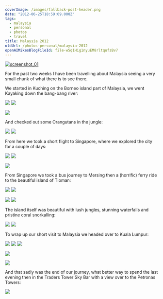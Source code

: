 ```yaml
---
coverImage: /images/fallback-post-header.png
date: "2012-06-25T18:59:09.000Z"
tags:
  - malaysia
  - personal
  - photos
  - travel
title: Malaysia 2012
oldUrl: /photos-personal/malaysia-2012
openAIMikesBlogFileId: file-w5q1Hig1nyuEM8rltqufzBv7
---
```


[![](https://www.mikecann.blog/wp-content/uploads/2012/06/screenshot_01.jpg "screenshot_01")](https://www.mikecann.blog/wp-content/uploads/2012/06/screenshot_01.jpg)

For the past two weeks I have been travelling about Malaysia seeing a very small chunk of what there is to see there.

<!-- more -->

We started in Kuching on the Borneo island part of Malaysia, we went Kayaking down the bang-bang river:

[![](https://lh6.googleusercontent.com/-xNKwovGuSJs/T-JMeEibVPI/AAAAAAAAxkg/ZNwJEFyFUPE/s288/021.jpg)](https://picasaweb.google.com/lh/photo/ZSkECk38U167HrVhBpkMz9MTjNZETYmyPJy0liipFm0?feat=embedwebsite) [![](https://lh5.googleusercontent.com/-9wquxXNjdh4/T-JL5Goi5NI/AAAAAAAAxj4/8flJiqfDnoo/s288/016.jpg)](https://picasaweb.google.com/lh/photo/Ci3wX9M4yA4mrwBVGA5EstMTjNZETYmyPJy0liipFm0?feat=embedwebsite)

[![](https://lh3.googleusercontent.com/-gqkLYqF2ij0/T-JMq7GJeBI/AAAAAAAAxkw/YjwGRYenHo4/s640/025.jpg)](https://picasaweb.google.com/lh/photo/35Zn96vUh15y99yZYf0xLdMTjNZETYmyPJy0liipFm0?feat=embedwebsite)

And checked out some Orangutans in the jungle:

[![](https://lh6.googleusercontent.com/-JUeMV8dL92o/T-JR7_MkxRI/AAAAAAAAxo4/eSKhd66pL5g/s288/069.jpg)](https://picasaweb.google.com/lh/photo/V8uAdtBBL2T_N9XK3YLt5tMTjNZETYmyPJy0liipFm0?feat=embedwebsite) [![](https://lh5.googleusercontent.com/-6xkxjVnvDo4/T-JTSEnWUcI/AAAAAAAAxpo/1yUNZOD6jTo/s288/075.jpg)](https://picasaweb.google.com/lh/photo/3N6iy02Jp6eN3wtpvt58jdMTjNZETYmyPJy0liipFm0?feat=embedwebsite)

From here we took a short flight to Singapore, where we explored the city for a couple of days:

[![](https://lh3.googleusercontent.com/-RgMEfcSDLdM/T-JWcOcIIGI/AAAAAAAAxsE/LWfWCCblYcs/s288/096.jpg)](https://picasaweb.google.com/lh/photo/FGjWumJJiqtBYFWw1To8l9MTjNZETYmyPJy0liipFm0?feat=embedwebsite) [![](https://lh3.googleusercontent.com/-HzAQj7qP1t4/T-JYcvvmEbI/AAAAAAAAxtU/XOWVe-2kwqY/s288/107.jpg)](https://picasaweb.google.com/lh/photo/9dSWvRyfP_gy6gH52k9sWNMTjNZETYmyPJy0liipFm0?feat=embedwebsite)

[![](https://lh4.googleusercontent.com/-Kx9w0JoWNX4/T-JZpDehqYI/AAAAAAAAxuM/qBsRB5mhxQQ/s640/114.jpg)](https://picasaweb.google.com/lh/photo/cepNlyF9C9FsTp9kBcsnhdMTjNZETYmyPJy0liipFm0?feat=embedwebsite)

From Singapore we took a bus journey to Mersing then a (horrific) ferry ride to the beautiful island of Tioman:

[![](https://lh6.googleusercontent.com/-I1ZbG5PCD-s/T-Jber7xLLI/AAAAAAAAxwc/GsVnzLN239Q/s288/134.jpg)](https://picasaweb.google.com/lh/photo/RHHbYCM8QMb-LdvEZ4rjwNMTjNZETYmyPJy0liipFm0?feat=embedwebsite) [![](https://lh6.googleusercontent.com/-iZfKBYvC7iY/T-JcBKwf1uI/AAAAAAAAxxE/anR-oUZF4I4/s288/139.jpg)](https://picasaweb.google.com/lh/photo/Ypn1tnKGHdjy2jTqONEyGdMTjNZETYmyPJy0liipFm0?feat=embedwebsite)

[![](https://lh3.googleusercontent.com/-54UFlcAd7x4/T-Jcdir2wNI/AAAAAAAAxxc/n3bzqBPinvc/s288/142.jpg)](https://picasaweb.google.com/lh/photo/fQaU5fFblBvR7jDUl2sM19MTjNZETYmyPJy0liipFm0?feat=embedwebsite) [![](https://lh4.googleusercontent.com/-AdM3TmNtMpE/T-Jcrv0Pk4I/AAAAAAAAxxs/cMx8FLcMsqA/s288/144.jpg)](https://picasaweb.google.com/lh/photo/FcaFUCErbPf7BbaWcLFzYNMTjNZETYmyPJy0liipFm0?feat=embedwebsite)

The island itself was beautiful with lush jungles, stunning waterfalls and pristine coral snorkalling:

[![](https://lh3.googleusercontent.com/-ZQYKBItUTXc/T-JdrT6Pl7I/AAAAAAAAxyU/SmB1TOtB8IU/s288/149.jpg)](https://picasaweb.google.com/lh/photo/XOL78dJCkPoPYpenqWGIa9MTjNZETYmyPJy0liipFm0?feat=embedwebsite) [![](https://lh3.googleusercontent.com/-0q6-dkFzq3c/T-JecscagcI/AAAAAAAAxzA/qxp1X3sRrSg/s288/154.jpg)](https://picasaweb.google.com/lh/photo/OxJYY7Ho8svqXtaqUzdl2dMTjNZETYmyPJy0liipFm0?feat=embedwebsite)

To wrap up our short visit to Malaysia we headed over to Kuala Lumpur:

[![](https://lh5.googleusercontent.com/-xHlcq8mAqII/T-JfPsPAeHI/AAAAAAAAxzo/bELUUTL66uQ/s288/159.jpg)](https://picasaweb.google.com/lh/photo/Gi3F9HRD-rqOu0bePOWjptMTjNZETYmyPJy0liipFm0?feat=embedwebsite) [![](https://lh3.googleusercontent.com/-tTvBxhg1pjs/T-JgA3j18CI/AAAAAAAAx0I/sDOJ0RBwdKs/s288/163.jpg)](https://picasaweb.google.com/lh/photo/gAQYnw77kX_lao1SzUmTvNMTjNZETYmyPJy0liipFm0?feat=embedwebsite) [![](https://lh5.googleusercontent.com/-7gGsGyETDe8/T-JgOXZRTxI/AAAAAAAAx0g/wwsMGh8mdG4/s288/166.jpg)](https://picasaweb.google.com/lh/photo/b9cl2n18eLXO3vqXmTDdfdMTjNZETYmyPJy0liipFm0?feat=embedwebsite)

[![](https://lh6.googleusercontent.com/-KvSmkaK4R58/T-JfDhIlXLI/AAAAAAAAxzg/TyizHYJkjl8/s640/158.jpg)](https://picasaweb.google.com/lh/photo/mfMlAB6VzN-cbM9RnzjeXNMTjNZETYmyPJy0liipFm0?feat=embedwebsite)

[![](https://lh5.googleusercontent.com/-FQzKU0UbX_8/T-Jg-QxlWPI/AAAAAAAAx1I/UqIEEhK9tXU/s640/172.jpg)](https://picasaweb.google.com/lh/photo/Xg_ufn4BnLKb-dldOFj1DdMTjNZETYmyPJy0liipFm0?feat=embedwebsite)

And that sadly was the end of our journey, what better way to spend the last evening then in the Traders Tower Sky Bar with a view over to the Petronas Towers:

[![](https://lh3.googleusercontent.com/-k7KK4usApm0/T-JjMfZjuUI/AAAAAAAAx2o/22Sh0pZOTYY/s640/185.jpg)](https://picasaweb.google.com/lh/photo/IeFGjHnnH8_5sMI0vPFCJ9MTjNZETYmyPJy0liipFm0?feat=embedwebsite)
